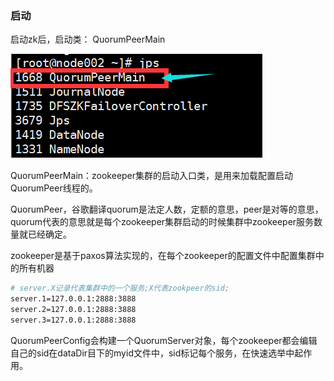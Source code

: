 



### 启动



启动zk后，启动类： QuorumPeerMain 

![1610890545869](zookeeper.assets/1610890545869.png)

QuorumPeerMain：zookeeper集群的启动入口类，是用来加载配置启动QuorumPeer线程的。

QuorumPeer，谷歌翻译quorum是法定人数，定额的意思，peer是对等的意思，quorum代表的意思就是每个zookeeper集群启动的时候集群中zookeeper服务数量就已经确定。

zookeeper是基于paxos算法实现的，在每个zookeeper的配置文件中配置集群中的所有机器

```bash
# server.X记录代表集群中的一个服务;X代表zookpeer的sid;
server.1=127.0.0.1:2888:3888
server.2=127.0.0.1:2888:3888
server.3=127.0.0.1:2888:3888
```

QuorumPeerConfig会构建一个QuorumServer对象，每个zookeeper都会编辑自己的sid在dataDir目下的myid文件中，sid标记每个服务，在快速选举中起作用。

